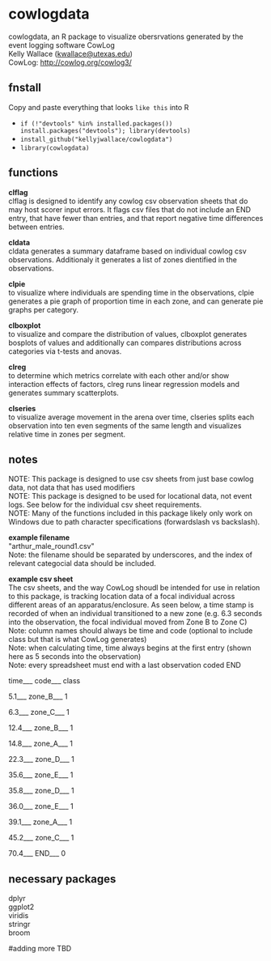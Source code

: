 # cowlogdata
cowlogdata, an R package to visualize obersrvations generated by the event logging software CowLog<br>
Kelly Wallace (kwallace@utexas.edu)<br>
CowLog: http://cowlog.org/cowlog3/<br>

## fnstall
Copy and paste everything that looks `like this` into R

* `if (!"devtools" %in% installed.packages()) install.packages("devtools"); library(devtools)`
* `install_github("kellyjwallace/cowlogdata")`
*  `library(cowlogdata)`

## functions
<b>clflag</b><br>
clflag is designed to identify any cowlog csv observation sheets that do may host scorer input errors. It flags csv files that do not include an END entry, that have fewer than entries, and that report negative time differences between entries.

<b>cldata</b><br>
cldata generates a summary dataframe based on individual cowlog csv observations. Additionaly it generates a list of zones dientified in the observations.

<b>clpie</b><br>
to visualize where individuals are spending time in the observations, clpie generates a pie graph of proportion time in each zone, and can generate pie graphs per category.

<b>clboxplot</b><br>
to visualize and compare the distribution of values, clboxplot generates bosplots of values and additionally can compares distributions across categories via t-tests and anovas.

<b>clreg</b><br>
to determine which metrics correlate with each other and/or show interaction effects of factors, clreg runs linear regression models and generates summary scatterplots.

<b>clseries</b><br>
to visualize average movement in the arena over time, clseries splits each observation into ten even segments of the same length and visualizes relative time in zones per segment.


## notes

NOTE: This package is designed to use csv sheets from just base cowlog data, not data that has used modifiers<br>
NOTE: This package is designed to be used for locational data, not event logs. See below for the individual csv sheet requirements. <br>
NOTE: Many of the functions included in this package likely only work on Windows due to path character specifications (forwardslash vs backslash). <br>

<b>example filename</b> <br>
"arthur_male_round1.csv"<br>
Note: the filename should be separated by underscores, and the index of relevant categocial data should be included. 


<b>example csv sheet</b><br>
The csv sheets, and the way CowLog shoudl be intended for use in relation to this package, is tracking location data of a focal individual across different areas of an apparatus/enclosure. As seen below, a time stamp is recorded of when an individual transitioned to a new zone (e.g. 6.3 seconds into the observation, the focal individual moved from Zone B to Zone C)<br>
Note: column names should always be time and code (optional to include class but that is what CowLog generates)<br>
Note: when calculating time, time always begins at the first entry (shown here as 5 seconds into the observation)<br>
Note: every spreadsheet must end with a last observation coded END<br>

time___           code___                  class

5.1___            zone_B___                  1

6.3___             zone_C___                  1

12.4___             zone_B___                  1

14.8___             zone_A___                  1

22.3___             zone_D___                  1

35.6___             zone_E___                  1

35.8___             zone_D___                  1

36.0___             zone_E___                  1

39.1___             zone_A___                  1

45.2___             zone_C___                  1

70.4___             END___                     0

## necessary packages

dplyr<br>
ggplot2<br>
viridis<br>
stringr<br>
broom<br>






#adding more TBD
